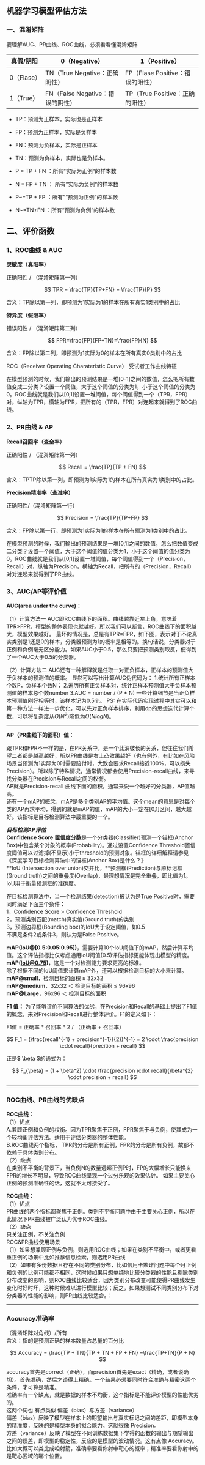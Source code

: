 ## 机器学习模型评估方法



### 一、混淆矩阵

要理解AUC、PR曲线、ROC曲线，必须看看懂混淆矩阵

| 真假/阴阳    | 0（Negative）              | 1（Positive）              |
| -------- | ------------------------ | ------------------------ |
| 0（Flase） | TN（True Negative：正确阴性）   | FP（Flase Positive：错误的阳性） |
| 1（True）  | FN（False Negative：错误的阴性） | TP（True Positive：正确的阳性）  |



+ TP：预测为正样本，实际也是正样本

+ FP：预测为正样本，实际是负样本

+ FN：预测为负样本，实际是正样本

+ TN：预测为负样本，实际也是负样本。

+ P = TP + FN ：所有”实际为正例“的样本数

+ N = FP + TN ： 所有”实际为负例“的样本数

+ P~=TP + FP ：所有”“预测为正例”的样本数

+ N~=TN+FN ：所有“预测为负例”的样本数



## 二、评价函数



### 1、ROC曲线 & AUC



**灵敏度（真阳率）**

正确阳性 / （混淆矩阵第一列）

$$
TPR = \frac{TP}{TP+FN} = \frac{TP}{P}
$$

含义：TP除以第一列，即预测为1实际为1的样本在所有真实1类别中的占比



**特异度（假阳率）**

错误阳性 / （混淆矩阵第二列）

$$
FPR=\frac{FP}{FP+TN}=\frac{FP}{N}
$$

含义：FP除以第二列，即预测为1实际为0的样本在所有真实0类别中的占比



ROC（Receiver Operating Charateristic Curve） 受试者工作曲线特征

在模型预测的时候，我们输出的预测结果是一堆[0-1]之间的数值，怎么把所有数值变成二分类？设置一个阈值，大于这个阈值的分类为1，小于这个阈值的分类为0。ROC曲线就是我们从[0,1]设置一堆阈值，每个阈值得到一个（TPR，FPR）对，纵轴为TPR，横轴为FPR，把所有的（TPR，FPR）对连起来就得到了ROC曲线。



### 2、PR曲线 & AP



**Recall召回率（查全率）**

正确阳性 / （混淆矩阵第一列）

$$
Recall = \frac{TP}{TP + FN}
$$



含义：TPTP除以第一列，即预测为1实际为1的样本在所有真实为1类别中的占比。



**Precision精准率（查准率）**

正确阳性/（混淆矩阵第一行）

$$
Precision = \frac{TP}{TP+FP}
$$



含义：FP除以第一行，即预测为1实际为1的样本在所有预测为1类别中的占比。



在模型预测的时候，我们输出的预测结果是一堆[0,1]之间的数值，怎么把数值变成二分类？设置一个阈值，大于这个阈值的值分类为1，小于这个阈值的值分类为0。ROC曲线就是我们从[0,1]设置一堆阈值，每个阈值得到一个（Precision，Recall）对，纵轴为Precision，横轴为Recall，把所有的（Precision，Recall）对对连起来就得到了PR曲线。



### 3、AUC/AP等评价值



**AUC(area under the curve)：** 

（1）计算方法一 AUC即ROC曲线下的面积。曲线越靠近左上角，意味着TPR>FPR，模型的整体表现也就越好。所以我们可以断言，ROC曲线下的面积越大，模型效果越好。 最坏的情况是，总是有TPR=FPR，如下图，表示对于不论真实类别是1还是0的样本，分类器预测为1的概率是相等的。换句话说，分类器对于正例和负例毫无区分能力。如果AUC小于0.5，那么只要把预测类别取反，便得到了一个AUC大于0.5的分类器。

（2）计算方法二 AUC还有一种解释就是任取一对正负样本，正样本的预测值大于负样本的预测值的概率。 显然可以写出计算AUC伪代码为： 1.统计所有正样本个数P，负样本个数N； 2.遍历所有正负样本对，统计正样本预测值大于负样本预测值的样本总个数number 3.AUC = number / (P * N) 一些计算细节是当正负样本预测值刚好相等时，该样本记为0.5个。 PS: 在实际代码实现过程中其实可以和第一种方法一样进一步优化，可以先对正负样本排序，利用dp的思想迭代计算个数，可以将复杂度从$O(N^2)$降低为$O(NlogN)$。



---





**AP（PR曲线下的面积）值**：

跟TPR和FPR不一样的是，在PR关系中，是一个此消彼长的关系，但往往我们希望二者都是越高越好，所以PR曲线是右上凸效果越好（也有例外，有比如在风险场景当预测为1实际为0时需要赔付时，大致会要求Recall接近100%，可以损失Precision）。所以除了特殊情况，通常情况都会使用Precision-recall曲线，来寻找分类器在Precision与Recall之间的权衡。  
AP就是Precision-recall 曲线下面的面积，通常来说一个越好的分类器，AP值越高。  
还有一个mAP的概念，mAP是多个类别AP的平均值。这个mean的意思是对每个类的AP再求平均，得到的就是mAP的值，mAP的大小一定在[0,1]区间，越大越好。该指标是目标检测算法中最重要的一个。  


***目标检测AP评估***  
**Confidence Score** **置信度分数**是一个分类器(Classifier)预测一个锚框(Anchor Box)中包含某个对象的概率(Probability)。通过设置Confidence Threshold置信度阈值可以过滤掉(不显示)小于threshold的预测对象。锚框的详细解释请参见《深度学习目标检测算法中的锚框(Anchor Box)是什么？》  
**IoU (Intersection over union)交并比，**预测框(Prediction)与原标记框(Ground truth)之间的重叠度(Overlap)，最理想情况是完全重叠，即比值为1。IoU用于衡量预测框的准确度。



在目标检测算法中，当一个检测结果(detection)被认为是True Positive时，需要同时满足下面三个条件：  
1，Confidence Score > Confidence Threshold  
2，预测类别匹配(match)真实值(Ground truth)的类别  
3，预测边界框(Bounding box)的IoU大于设定阈值，如0.5  
不满足条件2或条件3，则认为是False Positive。



**mAP(IoU@[0.5:0.05:0.95])**，需要计算10个IoU阈值下的mAP，然后计算平均值。这个评估指标比仅考虑通用IoU阈值(0.5)评估指标更能体现出模型的精度。  
**mAP(IoU@0.75)**，这是一个对检测能力要求更高的标准。  
除了根据不同的IoU阈值来计算mAP外，还可以根据检测目标的大小来计算。  
**mAP@small**，检测目标的面积 ≤ 32x32  
**mAP@medium**，32x32 ＜ 检测目标的面积 ≤ 96x96  
**mAP@Large**，96x96 ＜ 检测目标的面积



**F1 值：** 为了能够评价不同算法的优劣，在Precision和Recall的基础上提出了F1值的概念，来对Precision和Recall进行整体评价。F1的定义如下：

F1值 = 正确率 * 召回率 * 2 / （正确率 + 召回率）

$$
F_1 = (\frac{recall^{-1} + precision^{-1}}{2})^{-1} = 2 \cdot \frac{precision \cdot recall}{precition + recall}
$$

正是$ \beta $的通式为：

$$
F_{\beta} = (1 + \beta^2) \cdot \frac{precision \cdot recall}{\beta^{2} \cdot precision + recall}
$$





---



### ROC曲线、PR曲线的优缺点

**ROC曲线：**  
（1）优点  
A.兼顾正例和负例的权衡。因为TPR聚焦于正例，FPR聚焦于与负例，使其成为一个较均衡评估方法。适用于评估分类器的整体性能。  
B.ROC曲线两个指标， TPR的分母是所有正例，FPR的分母是所有负例，故都不依赖于具体类别分布。  
（2）缺点  
在类别不平衡的背景下，当负例N的数量远超正例P时，FP的大幅增长只能换来FPR的增长不明显，导致ROC曲线呈现一个过分乐观的效果估计。 如果主要关心正例的预测准确性的话，这就不太可接受了。  


**ROC曲线：**  
（1）优点  
PR曲线的两个指标都聚焦于正例。类别不平衡问题中由于主要关心正例，所以在此情况下PR曲线被广泛认为优于ROC曲线。  
（2）缺点  
只关注正例，不关注负例  
ROC&PR曲线使用场景  
（1）如果想兼顾正例与负例，则选用ROC曲线；如果在类别不平衡中，或者更看重正例的场景中比如推荐信息检索，则选用PR曲线  
（2）如果有多份数据且存在不同的类别分布，比如信用卡欺诈问题中每个月正例和负例的比例可能都不相同，这时候如果只想单纯地比较分类器的性能且剔除类别分布改变的影响，则ROC曲线比较适合，因为类别分布改变可能使得PR曲线发生变化时好时坏，这种时候难以进行模型比较；反之，如果想测试不同类别分布下对分类器的性能的影响，则PR曲线比较适合。：  



---



### Accuracy准确率

（混淆矩阵对角线）/所有  
含义：指的是预测正确的样本数量占总量的百分比

$$
Accuracy = \frac{TP + TN}{TP + TN + FP + FN} =\frac{TP+TN}{P + N}
$$

accuracy首先是correct（正确），而precision首先是exact（精确，或者说确切）。首先准确，然后才谈得上精确。一个结果必须要同时符合准确与精密这两个条件，才可算是精准。  
准确率有一个缺点，就是数据的样本不均衡，这个指标是不能评价模型的性能优劣的。  
这两个词也 有点类似 偏差（bias）与方差（variance）  
偏差（bias）反映了模型在样本上的期望输出与真实标记之间的差距，即模型本身的精准度，反映的是模型本身的拟合能力。这就很像 Precision。  
方差（variance）反映了模型在不同训练数据集下学得的函数的输出与期望输出之间的误差，即模型的稳定性，反应的是模型的波动情况。这有点像 Accuracy。  
比如大概可以类比成咱射箭，准确率要看你射中靶心的概率；精准率要看你射中的是靶心区域的哪个位置。


